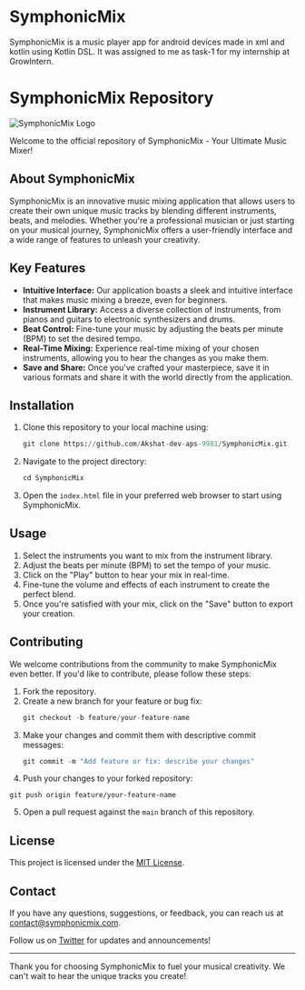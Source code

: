 # SymphonicMix
SymphonicMix is a music player app for android devices made in xml and kotlin using Kotlin DSL. It was assigned to me as task-1 for my internship at GrowIntern.
# SymphonicMix Repository

![SymphonicMix Logo](https://github.com/Akshat-dev-aps-9981/SymphonicMix/blob/main/logo.png)

Welcome to the official repository of SymphonicMix - Your Ultimate Music Mixer!

## About SymphonicMix

SymphonicMix is an innovative music mixing application that allows users to create their own unique music tracks by blending different instruments, beats, and melodies. Whether you're a professional musician or just starting on your musical journey, SymphonicMix offers a user-friendly interface and a wide range of features to unleash your creativity.

## Key Features

- **Intuitive Interface:** Our application boasts a sleek and intuitive interface that makes music mixing a breeze, even for beginners.
- **Instrument Library:** Access a diverse collection of instruments, from pianos and guitars to electronic synthesizers and drums.
- **Beat Control:** Fine-tune your music by adjusting the beats per minute (BPM) to set the desired tempo.
- **Real-Time Mixing:** Experience real-time mixing of your chosen instruments, allowing you to hear the changes as you make them.
- **Save and Share:** Once you've crafted your masterpiece, save it in various formats and share it with the world directly from the application.

## Installation

1. Clone this repository to your local machine using:
   ```python
   git clone https://github.com/Akshat-dev-aps-9981/SymphonicMix.git
   ```
2. Navigate to the project directory:
   ```python
   cd SymphonicMix
   ```
3. Open the `index.html` file in your preferred web browser to start using SymphonicMix.


## Usage

1. Select the instruments you want to mix from the instrument library.
2. Adjust the beats per minute (BPM) to set the tempo of your music.
3. Click on the "Play" button to hear your mix in real-time.
4. Fine-tune the volume and effects of each instrument to create the perfect blend.
5. Once you're satisfied with your mix, click on the "Save" button to export your creation.


## Contributing

We welcome contributions from the community to make SymphonicMix even better. If you'd like to contribute, please follow these steps:

1. Fork the repository.
2. Create a new branch for your feature or bug fix:
   ```python
   git checkout -b feature/your-feature-name
   ```
3. Make your changes and commit them with descriptive commit messages:
   ```python
   git commit -m "Add feature or fix: describe your changes"
   ```
4. Push your changes to your forked repository:
```github
git push origin feature/your-feature-name
```
5. Open a pull request against the `main` branch of this repository.

## License

This project is licensed under the [MIT License](https://opensource.org/licenses/MIT).


## Contact

If you have any questions, suggestions, or feedback, you can reach us at [contact@symphonicmix.com](mailto:akshat2sharma9981@gmail.com).

Follow us on [Twitter](https://twitter.com/DevAkshat9981) for updates and announcements!

---

Thank you for choosing SymphonicMix to fuel your musical creativity. We can't wait to hear the unique tracks you create!
